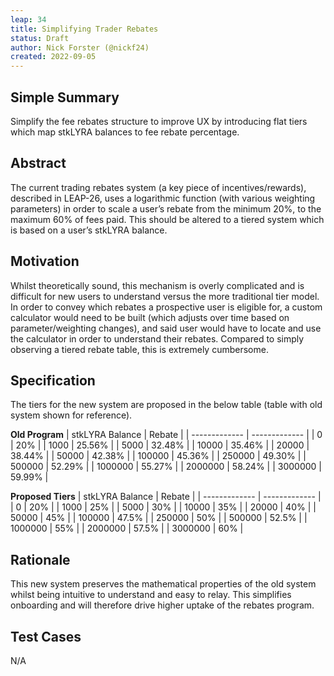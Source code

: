 ```yaml
---
leap: 34
title: Simplifying Trader Rebates
status: Draft
author: Nick Forster (@nickf24)
created: 2022-09-05
---
```


## Simple Summary 
Simplify the fee rebates structure to improve UX by introducing flat tiers which map stkLYRA balances to fee rebate percentage.

## Abstract
The current trading rebates system (a key piece of incentives/rewards), described in LEAP-26, uses a logarithmic function (with various weighting parameters) in order to scale a user’s rebate from the minimum 20%, to the maximum 60% of fees paid. This should be altered to a tiered system which is based on a user’s stkLYRA balance. 

## Motivation
Whilst theoretically sound, this mechanism is overly complicated and is difficult for new users to understand versus the more traditional tier model. In order to convey which rebates a prospective user is eligible for, a custom calculator would need to be built (which adjusts over time based on parameter/weighting changes), and said user would have to locate and use the calculator in order to understand their rebates. Compared to simply observing a tiered rebate table, this is extremely cumbersome. 


## Specification
The tiers for the new system are proposed in the below table (table with old system shown for reference). 

**Old Program**
| stkLYRA Balance | Rebate |
| ------------- | ------------- |
| 0 | 20% | 
| 1000 | 25.56% | 
| 5000 | 32.48% | 
| 10000 | 35.46% | 
| 20000 | 38.44% |
| 50000 | 42.38% | 
| 100000 | 45.36% | 
| 250000 | 49.30% | 
| 500000 | 52.29% | 
| 1000000 | 55.27% | 
| 2000000 | 58.24% | 
| 3000000 | 59.99% | 

**Proposed Tiers**
| stkLYRA Balance | Rebate |
| ------------- | ------------- |
| 0 | 20% | 
| 1000 | 25% | 
| 5000 | 30% | 
| 10000 | 35% | 
| 20000 | 40% |
| 50000 | 45% | 
| 100000 | 47.5% | 
| 250000 | 50% | 
| 500000 | 52.5% | 
| 1000000 | 55% | 
| 2000000 | 57.5% | 
| 3000000 | 60% | 

## Rationale
This new system preserves the mathematical properties of the old system whilst being intuitive to understand and easy to relay. This simplifies onboarding and will therefore drive higher uptake of the rebates program. 

## Test Cases
N/A 
